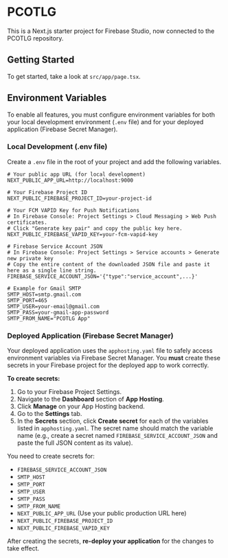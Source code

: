 
# PCOTLG

This is a Next.js starter project for Firebase Studio, now connected to the PCOTLG repository.

## Getting Started

To get started, take a look at `src/app/page.tsx`.

## Environment Variables

To enable all features, you must configure environment variables for both your local development environment (`.env` file) and for your deployed application (Firebase Secret Manager).

### Local Development (.env file)

Create a `.env` file in the root of your project and add the following variables.

```env
# Your public app URL (for local development)
NEXT_PUBLIC_APP_URL=http://localhost:9000

# Your Firebase Project ID
NEXT_PUBLIC_FIREBASE_PROJECT_ID=your-project-id

# Your FCM VAPID Key for Push Notifications
# In Firebase Console: Project Settings > Cloud Messaging > Web Push certificates.
# Click "Generate key pair" and copy the public key here.
NEXT_PUBLIC_FIREBASE_VAPID_KEY=your-fcm-vapid-key

# Firebase Service Account JSON
# In Firebase Console: Project Settings > Service accounts > Generate new private key
# Copy the entire content of the downloaded JSON file and paste it here as a single line string.
FIREBASE_SERVICE_ACCOUNT_JSON='{"type":"service_account",...}'

# Example for Gmail SMTP
SMTP_HOST=smtp.gmail.com
SMTP_PORT=465
SMTP_USER=your-email@gmail.com
SMTP_PASS=your-gmail-app-password
SMTP_FROM_NAME="PCOTLG App"
```

### Deployed Application (Firebase Secret Manager)

Your deployed application uses the `apphosting.yaml` file to safely access environment variables via Firebase Secret Manager. You **must** create these secrets in your Firebase project for the deployed app to work correctly.

**To create secrets:**

1.  Go to your Firebase Project Settings.
2.  Navigate to the **Dashboard** section of **App Hosting**.
3.  Click **Manage** on your App Hosting backend.
4.  Go to the **Settings** tab.
5.  In the **Secrets** section, click **Create secret** for each of the variables listed in `apphosting.yaml`. The secret name should match the variable name (e.g., create a secret named `FIREBASE_SERVICE_ACCOUNT_JSON` and paste the full JSON content as its value).

You need to create secrets for:
-   `FIREBASE_SERVICE_ACCOUNT_JSON`
-   `SMTP_HOST`
-   `SMTP_PORT`
-   `SMTP_USER`
-   `SMTP_PASS`
-   `SMTP_FROM_NAME`
-   `NEXT_PUBLIC_APP_URL` (Use your public production URL here)
-   `NEXT_PUBLIC_FIREBASE_PROJECT_ID`
-   `NEXT_PUBLIC_FIREBASE_VAPID_KEY`

After creating the secrets, **re-deploy your application** for the changes to take effect.
